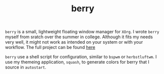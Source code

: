 <div align='center'>
    <h1>berry</h1><br>
</div>

`berry` is a small, lightweight floating window manager for `XOrg`.
I wrote `berry` myself from sratch over the summer in college.
Although it fits my needs very well, it might not work as intended on your system
or with your workflow. The full project can be found [here](https://github.com/JLErvin/berry) 

`berry` use a shell script for configuration, similar to `bspwm` or `herbstluftwm`.
I use my themeing application, `squash`, to generate colors for berry that I source in `autostart`.
